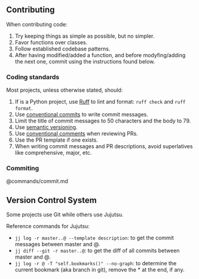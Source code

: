 ## Contributing
When contributing code:

1. Try keeping things as simple as possible, but no simpler.
2. Favor functions over classes.
3. Follow established codebase patterns.
4. After having modified/added a function, and before modyfing/adding the next
   one, commit using the instructions found below.

### Coding standards
Most projects, unless otherwise stated, should:

1. If is a Python project, use [Ruff](https://docs.astral.sh/ruff/) to lint and format: `ruff check` and `ruff format`.
3. Use [conventional commits](https://www.conventionalcommits.org/en/v1.0.0/) to write commit messages.
4. Limit the title of commit messages to 50 characters and the body to 79.
5. Use [semantic versioning](https://semver.org/).
6. Use [conventional comments](https://conventionalcomments.org) when reviewing PRs.
7. Use the PR template if one exists.
8. When writing commit messages and PR descriptions, avoid superlatives like
   comprehensive, major, etc.

### Commiting
@commands/commit.md

## Version Control System
Some projects use Git while others use Jujutsu. 

Reference commands for Jujutsu:

- `jj log -r master..@ --template description`: to get the commit messages
  between master and @.
- `jj diff --git -r master..@`: to get the diff of all commits between master
  and @.
- `jj log -r @ -T "self.bookmarks()" --no-graph`: to determine the current
  bookmark (aka branch in git), remove the * at the end, if any.

<!-- vim: set filetype=markdown: -->
